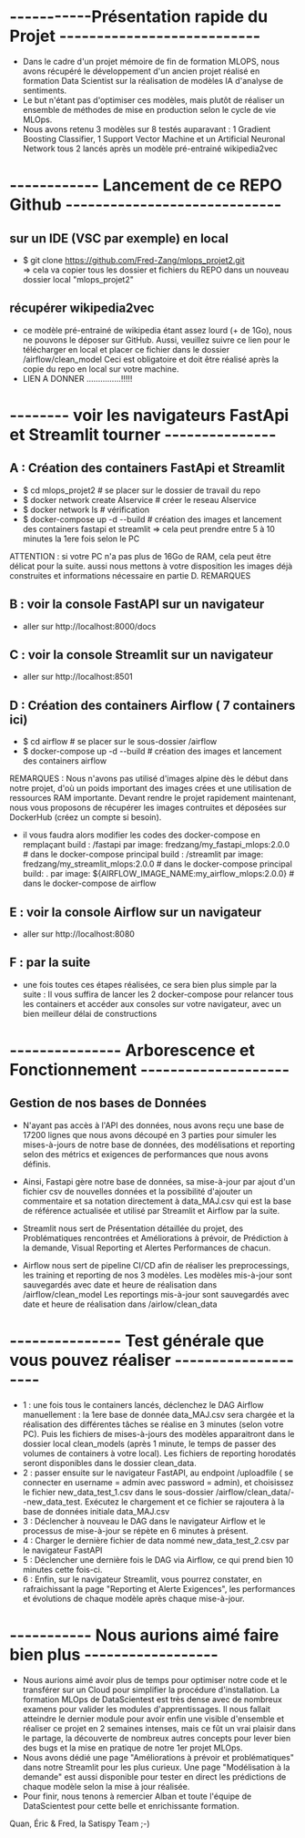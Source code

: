 # -----------Présentation rapide du Projet ---------------------------

- Dans le cadre d'un projet mémoire de fin de formation MLOPS, nous avons récupéré le développement
d'un ancien projet réalisé en formation Data Scientist sur la réalisation de modèles IA d'analyse de 
sentiments.
- Le but n'étant pas d'optimiser ces modèles, mais plutôt de réaliser un ensemble de méthodes de mise 
en production selon le cycle de vie MLOps.
- Nous avons retenu 3 modèles sur 8 testés auparavant : 1 Gradient Boosting Classifier, 1 Support Vector Machine
 et un Artificial Neuronal Network tous 2 lancés après un modèle pré-entrainé wikipedia2vec


# ------------ Lancement de ce REPO Github ----------------------------- 

## sur un IDE (VSC par exemple) en local
 - $ git clone https://github.com/Fred-Zang/mlops_projet2.git  
    => cela va copier tous les dossier et fichiers du REPO dans un nouveau dossier local "mlops_projet2"

## récupérer wikipedia2vec
- ce modèle pré-entrainé de wikipedia étant assez lourd (+ de 1Go), nous ne pouvons le déposer sur GitHub.
Aussi, veuillez suivre ce lien pour le télécharger en local et placer ce fichier dans le dossier /airflow/clean_model
Ceci est obligatoire et doit être réalisé après la copie du repo en local sur votre machine.
- LIEN A DONNER ...............!!!!!

# -------- voir les navigateurs FastApi et Streamlit tourner --------------- 
## A : Création des containers FastApi et Streamlit
 - $ cd mlops_projet2  # se placer sur le dossier de travail du repo
 - $ docker network create AIservice  # créer le reseau AIservice
 - $ docker network ls   # vérification
 - $ docker-compose up -d --build  # création des images et lancement des containers fastapi et streamlit
    => cela peut prendre entre 5 à 10 minutes la 1ere fois selon le PC

ATTENTION : si votre PC n'a pas plus de 16Go de RAM, cela peut être délicat pour la suite.
aussi nous mettons à votre disposition les images déjà construites et informations nécessaire en partie D. REMARQUES

## B : voir la console FastAPI sur un navigateur
- aller sur http://localhost:8000/docs

## C :  voir la console Streamlit sur un navigateur
- aller sur http://localhost:8501

## D : Création des containers Airflow ( 7 containers ici)
- $ cd airflow   # se placer sur le sous-dossier /airflow
- $ docker-compose up -d --build  # création des images et lancement des containers airflow

REMARQUES : Nous n'avons pas utilisé d'images alpine dès le début dans notre projet, d'où un poids important des images crées
et une utilisation de ressources RAM importante. Devant rendre le projet rapidement maintenant, nous vous proposons de
récupérer les images contruites et déposées sur DockerHub (créez un compte si besoin).

- il vous faudra alors modifier les codes des docker-compose en remplaçant 
build : /fastapi    par    image: fredzang/my_fastapi_mlops:2.0.0     # dans le docker-compose principal
build : /streamlit  par    image: fredzang/my_streamlit_mlops:2.0.0   # dans le docker-compose principal
build: .   par   image: ${AIRFLOW_IMAGE_NAME:my_airflow_mlops:2.0.0}  # dans le docker-compose de airflow

## E : voir la console Airflow sur un navigateur
- aller sur http://localhost:8080

## F : par la suite
- une fois toutes ces étapes réalisées, ce sera bien plus simple par la suite :
Il vous suffira de lancer les 2 docker-compose pour relancer tous les containers et accéder aux consoles sur votre navigateur,
avec un bien meilleur délai de constructions

# --------------- Arborescence et Fonctionnement --------------------

## Gestion de nos bases de Données
- N'ayant pas accès à l'API des données, nous avons reçu une base de 17200 lignes que nous avons découpé en 3 parties
pour simuler les mises-à-jours de notre base de données, des modélisations et reporting selon des métrics et exigences
de performances que nous avons définis.

- Ainsi, Fastapi gère notre base de données, sa mise-à-jour par ajout d'un fichier csv de nouvelles données
et la possibilité d'ajouter un commentaire et sa notation directement à data_MAJ.csv qui est la base de référence
actualisée et utilisé par Streamlit et Airflow par la suite.

- Streamlit nous sert de Présentation détaillée du projet, des Problématiques rencontrées et Améliorations à prévoir,
de Prédiction à la demande, Visual Reporting et Alertes Performances de chacun.

- Airflow nous sert de pipeline CI/CD afin de réaliser les preprocessings, les training et reporting de nos 3 modèles.
Les modèles mis-à-jour sont sauvegardés avec date et heure de réalisation dans /airflow/clean_model
Les reportings mis-à-jour sont sauvegardés avec date et heure de réalisation dans /airlow/clean_data

# --------------- Test générale que vous pouvez réaliser --------------------
- 1 : une fois tous le containers lancés, déclenchez le DAG Airflow manuellement : la 1ere base de donnée data_MAJ.csv sera chargée et la réalisation
des différentes tâches se réalise en 3 minutes (selon votre PC). Puis les fichiers de mises-à-jours des modèles apparaitront dans le dossier local clean_models (après 1 minute, le temps de passer des volumes de containers à votre local). Les fichiers de reporting horodatés seront disponibles dans le dossier clean_data.
- 2 : passer ensuite sur le navigateur FastAPI, au endpoint /uploadfile ( se connecter en username = admin avec password = admin), et choisissez le fichier new_data_test_1.csv dans le sous-dossier /airflow/clean_data/--new_data_test. Exécutez le chargement et ce fichier se rajoutera à la base de données initiale data_MAJ.csv
- 3 : Déclencher à nouveau le DAG dans le navigateur Airflow et le processus de mise-à-jour se répète en 6 minutes à présent.
- 4 : Charger le dernière fichier de data nommé new_data_test_2.csv par le navigateur FastAPI
- 5 : Déclencher une dernière fois le DAG via Airflow, ce qui prend bien 10 minutes cette fois-ci.
- 6 : Enfin, sur le navigateur Streamlit, vous pourrez constater, en rafraichissant la page "Reporting et Alerte Exigences", les performances et évolutions de chaque modèle après chaque mise-à-jour.

# ----------- Nous aurions aimé faire bien plus ------------------
- Nous aurions aimé avoir plus de temps pour optimiser notre code et le transférer sur un Cloud pour simplifier la procédure d'installation.
La formation MLOps de DataScientest est très dense avec de nombreux examens pour valider les modules d'apprentissages.
Il nous fallait atteindre le dernier module pour avoir enfin une visible d'ensemble et réaliser ce projet en 2 semaines
intenses, mais ce fût un vrai plaisir dans le partage, la découverte de nombreux autres concepts pour lever bien des bugs
et la mise en pratique de notre 1er projet MLOps.
- Nous avons dédié une page "Améliorations à prévoir et problématiques" dans notre Streamlit pour les plus curieux. Une page "Modélisation à la demande" est aussi disponible
pour tester en direct les prédictions de chaque modèle selon la mise à jour réalisée.
- Pour finir, nous tenons à remercier Alban et toute l'équipe de DataScientest pour cette belle et enrichissante formation.

Quan, Éric & Fred, la Satispy Team ;-)
